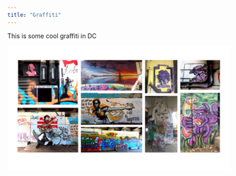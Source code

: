 ```yaml
---
title: "Graffiti"
---
```


This is some cool graffiti in DC

<img 
		src="img/graffiti-pic.png"
		class=pic>
